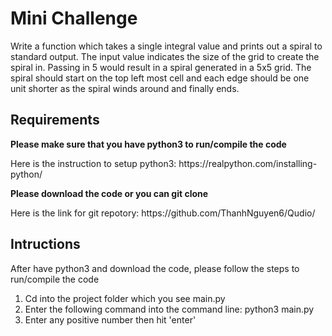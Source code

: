 <h1> Mini Challenge </h1>
	Write a function which takes a single integral value and prints out a spiral to standard output. The input value indicates the size of the grid to create the spiral in. Passing in 5 would result in a spiral generated in a 5x5 grid. The spiral should start on the top left most cell and each edge should be one unit shorter as the spiral winds around and finally ends.

<h2> Requirements</h2> 
<b> Please make sure that you have python3 to run/compile the code</b>
<p> Here is the instruction to setup python3:
https://realpython.com/installing-python/</p>

<b> Please download the code or you can git clone</b>
<p> Here is the link for git repotory: 
https://github.com/ThanhNguyen6/Qudio/</p>

<h2> Intructions</h2>
<p> After have python3 and download the code, please follow the steps to run/compile the code</p>

<ol>
	<li> Cd into the project folder which you see main.py</li>
	<li> Enter the following command into the command line: python3 main.py</li>
	<li> Enter any positive number then hit 'enter'</li>
</ol>